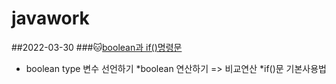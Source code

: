 # javawork


##2022-03-30
###:cat:[boolean과 if()명령문](https://github.com/gytjs1234/Javaworks/tree/master/Java_10_Varriable_06)

* boolean type 변수 선언하기
*boolean 연산하기 => 비교연산
*if()문 기본사용법
